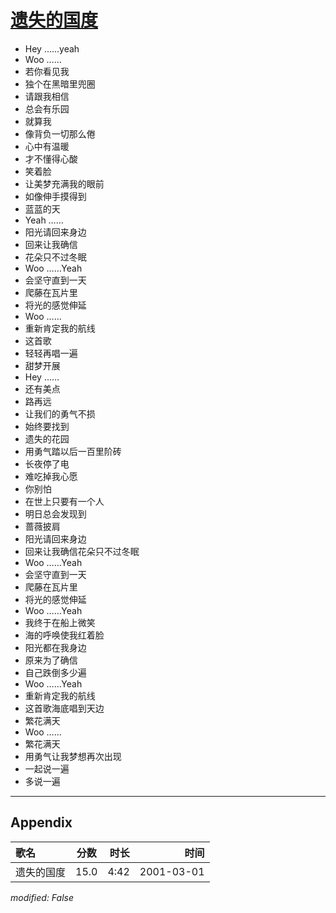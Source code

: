 # [遗失的国度](https://music.163.com/song?id=32451037)

* Hey ……yeah
* Woo ……
* 若你看见我
* 独个在黑暗里兜圈
* 请跟我相信
* 总会有乐园
* 就算我
* 像背负一切那么倦
* 心中有温暖
* 才不懂得心酸
* 笑着脸
* 让美梦充满我的眼前
* 如像伸手摸得到
* 蓝蓝的天
* Yeah ……
* 阳光请回来身边
* 回来让我确信
* 花朵只不过冬眠
* Woo ……Yeah
* 会坚守直到一天
* 爬藤在瓦片里
* 将光的感觉伸延
* Woo ……
* 重新肯定我的航线
* 这首歌
* 轻轻再唱一遍
* 甜梦开展
* Hey ……
* 还有美点
* 路再远
* 让我们的勇气不损
* 始终要找到
* 遗失的花园
* 用勇气踏以后一百里阶砖
* 长夜停了电
* 难吃掉我心愿
* 你别怕
* 在世上只要有一个人
* 明日总会发现到
* 蔷薇披肩
* 阳光请回来身边
* 回来让我确信花朵只不过冬眠
* Woo ……Yeah
* 会坚守直到一天
* 爬藤在瓦片里
* 将光的感觉伸延
* Woo ……Yeah
* 我终于在船上微笑
* 海的呼唤使我红着脸
* 阳光都在我身边
* 原来为了确信
* 自己跌倒多少遍
* Woo ……Yeah
* 重新肯定我的航线
* 这首歌海底唱到天边
* 繁花满天
* Woo ……
* 繁花满天
* 用勇气让我梦想再次出现
* 一起说一遍
* 多说一遍


---

## Appendix

|歌名|分数|时长|时间|
|:---|:---:|---:|---:|
|遗失的国度|15.0|4:42|2001-03-01

*modified: False*
